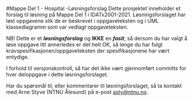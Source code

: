 #Mappe Del 1 - Hospital -Løsningsforslag
Dette prosjektet inneholder et forslag til løsning på Mappe Del 1 i IDATx2001-2021.
Løsningsforslaget har løst oppgavene slik de er beskrevet i oppgaveteksten og i UML klassediagramm som var vedlagt oppgaveteksten.

NB! Dette er et ___løsningsforslag___ og __IKKE__ en ___fasit___, så dersom du har valgt å løse oppgave litt annerledes er det helt OK, så lenge du har fulgt kravspesifikasjonen/oppgaveteksten der spesifikasjonene har vært entydige.

I forhold til versjonskontroll, så har det ikke vært gjennomført committs for hver deloppgave i dette løsningsforslaget.

Har du spørsmål til, eller kommentarer til løsningsforslaget, så ta kontakt med Arne Styve (NTNU Ålesund) på e-post [asty@ntnu.no](asty@ntnu.no).

